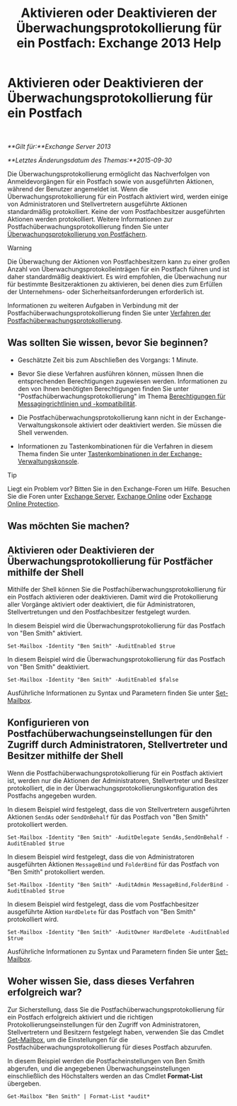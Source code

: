﻿---
title: 'Aktivieren oder Deaktivieren der Überwachungsprotokollierung für ein Postfach: Exchange 2013 Help'
TOCTitle: Aktivieren oder Deaktivieren der Überwachungsprotokollierung für ein Postfach
ms:assetid: c4bbfd52-6196-49c7-8c31-777fbbee11f2
ms:mtpsurl: https://technet.microsoft.com/de-de/library/Ff461937(v=EXCHG.150)
ms:contentKeyID: 50476659
ms.date: 04/24/2018
mtps_version: v=EXCHG.150
ms.translationtype: HT
---

# Aktivieren oder Deaktivieren der Überwachungsprotokollierung für ein Postfach

 

_**Gilt für:**Exchange Server 2013_

_**Letztes Änderungsdatum des Themas:**2015-09-30_

Die Überwachungsprotokollierung ermöglicht das Nachverfolgen von Anmeldevorgängen für ein Postfach sowie von ausgeführten Aktionen, während der Benutzer angemeldet ist. Wenn die Überwachungsprotokollierung für ein Postfach aktiviert wird, werden einige von Administratoren und Stellvertretern ausgeführte Aktionen standardmäßig protokolliert. Keine der vom Postfachbesitzer ausgeführten Aktionen werden protokolliert. Weitere Informationen zur Postfachüberwachungsprotokollierung finden Sie unter [Überwachungsprotokollierung von Postfächern](mailbox-audit-logging-exchange-2013-help.md).


> [!WARNING]
> Die Überwachung der Aktionen von Postfachbesitzern kann zu einer großen Anzahl von Überwachungsprotokolleinträgen für ein Postfach führen und ist daher standardmäßig deaktiviert. Es wird empfohlen, die Überwachung nur für bestimmte Besitzeraktionen zu aktivieren, bei denen dies zum Erfüllen der Unternehmens- oder Sicherheitsanforderungen erforderlich ist.



Informationen zu weiteren Aufgaben in Verbindung mit der Postfachüberwachungsprotokollierung finden Sie unter [Verfahren der Postfachüberwachungsprotokollierung](mailbox-audit-logging-procedures-exchange-2013-help.md).

## Was sollten Sie wissen, bevor Sie beginnen?

  - Geschätzte Zeit bis zum Abschließen des Vorgangs: 1 Minute.

  - Bevor Sie diese Verfahren ausführen können, müssen Ihnen die entsprechenden Berechtigungen zugewiesen werden. Informationen zu den von Ihnen benötigten Berechtigungen finden Sie unter "Postfachüberwachungsprotokollierung" im Thema [Berechtigungen für Messagingrichtlinien und -kompatibilität](messaging-policy-and-compliance-permissions-exchange-2013-help.md).

  - Die Postfachüberwachungsprotokollierung kann nicht in der Exchange-Verwaltungskonsole aktiviert oder deaktiviert werden. Sie müssen die Shell verwenden.

  - Informationen zu Tastenkombinationen für die Verfahren in diesem Thema finden Sie unter [Tastenkombinationen in der Exchange-Verwaltungskonsole](keyboard-shortcuts-in-the-exchange-admin-center-exchange-online-protection-help.md).


> [!TIP]
> Liegt ein Problem vor? Bitten Sie in den Exchange-Foren um Hilfe. Besuchen Sie die Foren unter <A href="https://go.microsoft.com/fwlink/p/?linkid=60612">Exchange Server</A>, <A href="https://go.microsoft.com/fwlink/p/?linkid=267542">Exchange Online</A> oder <A href="https://go.microsoft.com/fwlink/p/?linkid=285351">Exchange Online Protection</A>.



## Was möchten Sie machen?

## Aktivieren oder Deaktivieren der Überwachungsprotokollierung für Postfächer mithilfe der Shell

Mithilfe der Shell können Sie die Postfachüberwachungsprotokollierung für ein Postfach aktivieren oder deaktivieren. Damit wird die Protokollierung aller Vorgänge aktiviert oder deaktiviert, die für Administratoren, Stellvertretungen und den Postfachbesitzer festgelegt wurden.

In diesem Beispiel wird die Überwachungsprotokollierung für das Postfach von "Ben Smith" aktiviert.

    Set-Mailbox -Identity "Ben Smith" -AuditEnabled $true

In diesem Beispiel wird die Überwachungsprotokollierung für das Postfach von "Ben Smith" deaktiviert.

    Set-Mailbox -Identity "Ben Smith" -AuditEnabled $false

Ausführliche Informationen zu Syntax und Parametern finden Sie unter [Set-Mailbox](https://technet.microsoft.com/de-de/library/bb123981\(v=exchg.150\)).

## Konfigurieren von Postfachüberwachungseinstellungen für den Zugriff durch Administratoren, Stellvertreter und Besitzer mithilfe der Shell

Wenn die Postfachüberwachungsprotokollierung für ein Postfach aktiviert ist, werden nur die Aktionen der Administratoren, Stellvertreter und Besitzer protokolliert, die in der Überwachungsprotokollierungskonfiguration des Postfachs angegeben wurden.

In diesem Beispiel wird festgelegt, dass die von Stellvertretern ausgeführten Aktionen `SendAs` oder `SendOnBehalf` für das Postfach von "Ben Smith" protokolliert werden.

    Set-Mailbox -Identity "Ben Smith" -AuditDelegate SendAs,SendOnBehalf -AuditEnabled $true

In diesem Beispiel wird festgelegt, dass die von Administratoren ausgeführten Aktionen `MessageBind` und `FolderBind` für das Postfach von "Ben Smith" protokolliert werden.

    Set-Mailbox -Identity "Ben Smith" -AuditAdmin MessageBind,FolderBind -AuditEnabled $true

In diesem Beispiel wird festgelegt, dass die vom Postfachbesitzer ausgeführte Aktion `HardDelete` für das Postfach von "Ben Smith" protokolliert wird.

    Set-Mailbox -Identity "Ben Smith" -AuditOwner HardDelete -AuditEnabled $true

Ausführliche Informationen zu Syntax und Parametern finden Sie unter [Set-Mailbox](https://technet.microsoft.com/de-de/library/bb123981\(v=exchg.150\)).

## Woher wissen Sie, dass dieses Verfahren erfolgreich war?

Zur Sicherstellung, dass Sie die Postfachüberwachungsprotokollierung für ein Postfach erfolgreich aktiviert und die richtigen Protokollierungseinstellungen für den Zugriff von Administratoren, Stellvertretern und Besitzern festgelegt haben, verwenden Sie das Cmdlet [Get-Mailbox](https://technet.microsoft.com/de-de/library/bb123685\(v=exchg.150\)), um die Einstellungen für die Postfachüberwachungsprotokollierung für dieses Postfach abzurufen.

In diesem Beispiel werden die Postfacheinstellungen von Ben Smith abgerufen, und die angegebenen Überwachungseinstellungen einschließlich des Höchstalters werden an das Cmdlet **Format-List** übergeben.

    Get-Mailbox "Ben Smith" | Format-List *audit*

